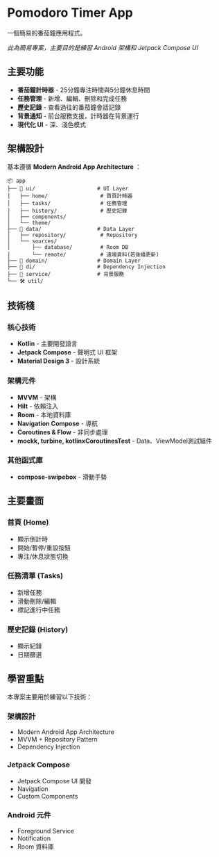 # Pomodoro Timer App

一個簡易的番茄鐘應用程式。

*此為簡易專案，主要目的是練習 Android 架構和 Jetpack Compose UI*

## 主要功能

- **番茄鐘計時器** - 25分鐘專注時間與5分鐘休息時間
- **任務管理** - 新增、編輯、刪除和完成任務
- **歷史記錄** - 查看過往的番茄鐘會話記錄
- **背景通知** - 前台服務支援，計時器在背景運行
- **現代化 UI** - 深、淺色模式

## 架構設計

基本遵循 **Modern Android App Architecture** ：

```
📦 app
├── 🎨 ui/                    # UI Layer
│   ├── home/                 # 首頁計時器
│   ├── tasks/                # 任務管理
│   ├── history/              # 歷史記錄
│   ├── components/           
│   └── theme/                
├── 💾 data/                  # Data Layer
│   ├── repository/           # Repository
│   └── sources/              
│       ├── database/         # Room DB
│       └── remote/           # 遠端資料(若後續更新)
├── 🏢 domain/                # Domain Layer
├── 🔌 di/                    # Dependency Injection
├── 🔔 service/               # 背景服務
└── 🛠️ util/                  
```

## 技術棧

### 核心技術

- **Kotlin** - 主要開發語言
- **Jetpack Compose** - 聲明式 UI 框架
- **Material Design 3** - 設計系統

### 架構元件

- **MVVM** - 架構
- **Hilt** - 依賴注入
- **Room** - 本地資料庫
- **Navigation Compose** - 導航
- **Coroutines & Flow** - 非同步處理
- **mockk, turbine, kotlinxCoroutinesTest** - Data、ViewModel測試組件

### 其他函式庫
- **compose-swipebox** - 滑動手勢

## 主要畫面

### 首頁 (Home)

- 顯示倒計時
- 開始/暫停/重設按鈕
- 專注/休息狀態切換

### 任務清單 (Tasks)

- 新增任務
- 滑動刪除/編輯
- 標記進行中任務

### 歷史記錄 (History)

- 顯示紀錄
- 日期篩選

## 學習重點

本專案主要用於練習以下技術：

### 架構設計

- Modern Android App Architecture
- MVVM + Repository Pattern
- Dependency Injection

### Jetpack Compose

- Jetpack Compose UI 開發
- Navigation
- Custom Components

### Android 元件

- Foreground Service
- Notification
- Room 資料庫

